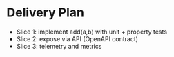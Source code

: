 # Delivery Plan

- Slice 1: implement add(a,b) with unit + property tests
- Slice 2: expose via API (OpenAPI contract)
- Slice 3: telemetry and metrics
